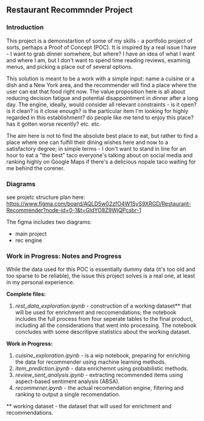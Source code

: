 ## Restaurant Recommnder Project 

### Introduction 

This project is a demonstartion of some of my skills - a portfolio project of sorts, perhaps a Proof of Concept (POC). It is inspired by a real issue I have - I want to grab dinner somwhere, but where? I have an idea of what I want and where I am, but I don't want to spend time reading reviews, examinig menus, and picking a place out of several options. 

This solution is meant to be a work with a simple input: name a cuisine or a dish and a New York area, and the recommender will find a place where the user can eat that food right now. The value proposition here is all about reducing decision fatigue and potential disappointment in dinner after a long day. The engine, ideally, would consider all relevant constraints - is it open? is it clean? is it close enough? is the particular item I'm looking for highly regarded in this establishment? do people like me tend to enjoy this place? has it gotten worse recently? etc. etc.

The aim here is not to find the absolute best place to eat, but rather to find a place where one can fulfill their dining wishes here and now to a satisfactory degree; in simple terms - I don't want to stand in line for an hour to eat a "the best" taco everyone's talking about on social media and ranking highly on Google Maps if there's a delicious nopale taco waiting for me behind the corener. 

### Diagrams
see projetc structure plan here: 
https://www.figma.com/board/AQLD5w02zfO4W1SyS9XRGD/Restaurant-Recommender?node-id=0-1&t=GldYO8Z9WjQPcsbr-1

The figma includes two diagrams: 
- main project 
- rec engine 

### Work in Progress: Notes and Progress

While the data used for this POC is essentially dummy data (it's too old and too sparse to be reliable), the issue this project solves is a real one, at least in my personal experience. 

**Complete files:**
1. _rest_data_exploration.ipynb_ - construction of a working dataset** that will be used for enrichment and reccomendations; the notebook includes the full process from four seperate tables to the final product, including all the considerations that went into processing. The notebook concludes with some descritipve statistics about the working dataset. 

**Work in Progress:**
1. _cuisine_exploration.ipynb_ - is a wip notebook, preparing for enriching the data for recommender using machine learning methods.
2. _item_prediction.ipynb_ - data enrichemnt using probabilistic methods.
3. _review_sent_analysis.ipynb_ - extracting recommended items using aspect-based sentiment analysis (ABSA). 
4. _recommener.ipynb_ - the actual recomendation engine, filtering and ranking to output a single recomendation.


** working dataset - the dataset that will used for enrichment and recommendations. 
